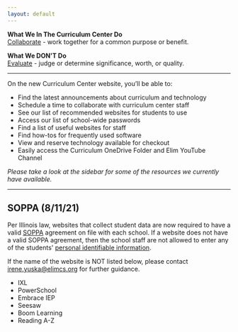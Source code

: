 ```yaml
---
layout: default
---
```

**What We In The Curriculum Center Do**  
<u>Collaborate</u> - work together for a common purpose or benefit.  

**What We DON'T Do**  
<u>Evaluate</u> - judge or determine significance, worth, or quality.  

---

On the new Curriculum Center website, you’ll be able to:

- Find the latest announcements about curriculum and technology
- Schedule a time to collaborate with curriculum center staff
- See our list of recommended websites for students to use
- Access our list of school-wide passwords
- Find  a list of useful websites for staff
- Find how-tos for frequently used software
- View and reserve technology available for checkout
- Easily access the Curriculum OneDrive Folder and Elim YouTube Channel

_Please take a look at the sidebar for some of the resources we currently have available._

---
## SOPPA (8/11/21)
Per Illinois law, websites that collect student data are now required to have a valid [SOPPA](https://ltcillinois.org/services/dataprivacy/) agreement on file with each school. If a website does not have a valid SOPPA agreement, then the school staff are not allowed to enter any of the students' [personal identifiable information](https://www.iasb.com/about-us/publications/journal/2020/january-february-2020/legal-matters-ready-or-not/). 

If the name of the website is NOT listed below, please contact [irene.yuska@elimcs.org](irene.yuksa@elimcs.org) for further guidance. 
- IXL
- PowerSchool
- Embrace IEP
- Seesaw
- Boom Learning
- Reading A-Z


